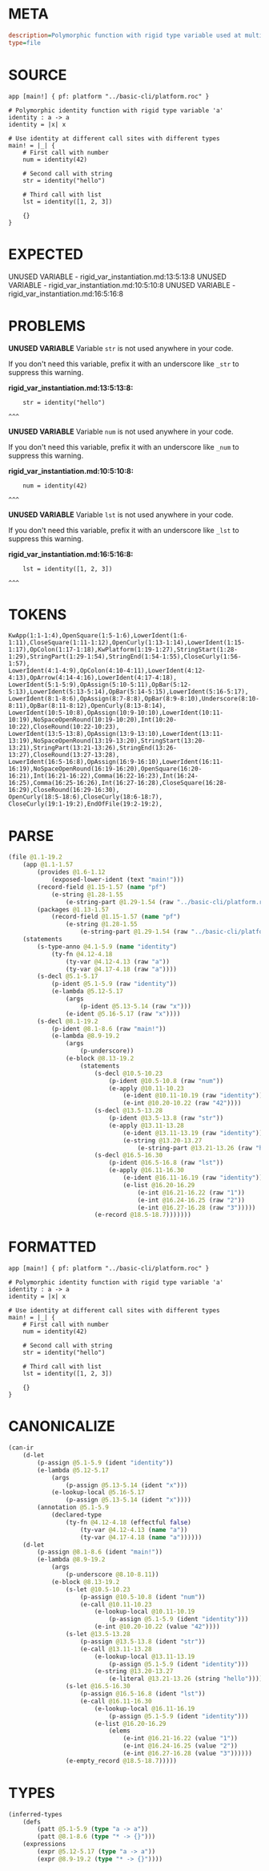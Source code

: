 # META
~~~ini
description=Polymorphic function with rigid type variable used at multiple call sites
type=file
~~~
# SOURCE
~~~roc
app [main!] { pf: platform "../basic-cli/platform.roc" }

# Polymorphic identity function with rigid type variable 'a'
identity : a -> a
identity = |x| x

# Use identity at different call sites with different types
main! = |_| {
    # First call with number
    num = identity(42)
    
    # Second call with string
    str = identity("hello")
    
    # Third call with list
    lst = identity([1, 2, 3])
    
    {}
}
~~~
# EXPECTED
UNUSED VARIABLE - rigid_var_instantiation.md:13:5:13:8
UNUSED VARIABLE - rigid_var_instantiation.md:10:5:10:8
UNUSED VARIABLE - rigid_var_instantiation.md:16:5:16:8
# PROBLEMS
**UNUSED VARIABLE**
Variable ``str`` is not used anywhere in your code.

If you don't need this variable, prefix it with an underscore like `_str` to suppress this warning.

**rigid_var_instantiation.md:13:5:13:8:**
```roc
    str = identity("hello")
```
    ^^^


**UNUSED VARIABLE**
Variable ``num`` is not used anywhere in your code.

If you don't need this variable, prefix it with an underscore like `_num` to suppress this warning.

**rigid_var_instantiation.md:10:5:10:8:**
```roc
    num = identity(42)
```
    ^^^


**UNUSED VARIABLE**
Variable ``lst`` is not used anywhere in your code.

If you don't need this variable, prefix it with an underscore like `_lst` to suppress this warning.

**rigid_var_instantiation.md:16:5:16:8:**
```roc
    lst = identity([1, 2, 3])
```
    ^^^


# TOKENS
~~~zig
KwApp(1:1-1:4),OpenSquare(1:5-1:6),LowerIdent(1:6-1:11),CloseSquare(1:11-1:12),OpenCurly(1:13-1:14),LowerIdent(1:15-1:17),OpColon(1:17-1:18),KwPlatform(1:19-1:27),StringStart(1:28-1:29),StringPart(1:29-1:54),StringEnd(1:54-1:55),CloseCurly(1:56-1:57),
LowerIdent(4:1-4:9),OpColon(4:10-4:11),LowerIdent(4:12-4:13),OpArrow(4:14-4:16),LowerIdent(4:17-4:18),
LowerIdent(5:1-5:9),OpAssign(5:10-5:11),OpBar(5:12-5:13),LowerIdent(5:13-5:14),OpBar(5:14-5:15),LowerIdent(5:16-5:17),
LowerIdent(8:1-8:6),OpAssign(8:7-8:8),OpBar(8:9-8:10),Underscore(8:10-8:11),OpBar(8:11-8:12),OpenCurly(8:13-8:14),
LowerIdent(10:5-10:8),OpAssign(10:9-10:10),LowerIdent(10:11-10:19),NoSpaceOpenRound(10:19-10:20),Int(10:20-10:22),CloseRound(10:22-10:23),
LowerIdent(13:5-13:8),OpAssign(13:9-13:10),LowerIdent(13:11-13:19),NoSpaceOpenRound(13:19-13:20),StringStart(13:20-13:21),StringPart(13:21-13:26),StringEnd(13:26-13:27),CloseRound(13:27-13:28),
LowerIdent(16:5-16:8),OpAssign(16:9-16:10),LowerIdent(16:11-16:19),NoSpaceOpenRound(16:19-16:20),OpenSquare(16:20-16:21),Int(16:21-16:22),Comma(16:22-16:23),Int(16:24-16:25),Comma(16:25-16:26),Int(16:27-16:28),CloseSquare(16:28-16:29),CloseRound(16:29-16:30),
OpenCurly(18:5-18:6),CloseCurly(18:6-18:7),
CloseCurly(19:1-19:2),EndOfFile(19:2-19:2),
~~~
# PARSE
~~~clojure
(file @1.1-19.2
	(app @1.1-1.57
		(provides @1.6-1.12
			(exposed-lower-ident (text "main!")))
		(record-field @1.15-1.57 (name "pf")
			(e-string @1.28-1.55
				(e-string-part @1.29-1.54 (raw "../basic-cli/platform.roc"))))
		(packages @1.13-1.57
			(record-field @1.15-1.57 (name "pf")
				(e-string @1.28-1.55
					(e-string-part @1.29-1.54 (raw "../basic-cli/platform.roc"))))))
	(statements
		(s-type-anno @4.1-5.9 (name "identity")
			(ty-fn @4.12-4.18
				(ty-var @4.12-4.13 (raw "a"))
				(ty-var @4.17-4.18 (raw "a"))))
		(s-decl @5.1-5.17
			(p-ident @5.1-5.9 (raw "identity"))
			(e-lambda @5.12-5.17
				(args
					(p-ident @5.13-5.14 (raw "x")))
				(e-ident @5.16-5.17 (raw "x"))))
		(s-decl @8.1-19.2
			(p-ident @8.1-8.6 (raw "main!"))
			(e-lambda @8.9-19.2
				(args
					(p-underscore))
				(e-block @8.13-19.2
					(statements
						(s-decl @10.5-10.23
							(p-ident @10.5-10.8 (raw "num"))
							(e-apply @10.11-10.23
								(e-ident @10.11-10.19 (raw "identity"))
								(e-int @10.20-10.22 (raw "42"))))
						(s-decl @13.5-13.28
							(p-ident @13.5-13.8 (raw "str"))
							(e-apply @13.11-13.28
								(e-ident @13.11-13.19 (raw "identity"))
								(e-string @13.20-13.27
									(e-string-part @13.21-13.26 (raw "hello")))))
						(s-decl @16.5-16.30
							(p-ident @16.5-16.8 (raw "lst"))
							(e-apply @16.11-16.30
								(e-ident @16.11-16.19 (raw "identity"))
								(e-list @16.20-16.29
									(e-int @16.21-16.22 (raw "1"))
									(e-int @16.24-16.25 (raw "2"))
									(e-int @16.27-16.28 (raw "3")))))
						(e-record @18.5-18.7)))))))
~~~
# FORMATTED
~~~roc
app [main!] { pf: platform "../basic-cli/platform.roc" }

# Polymorphic identity function with rigid type variable 'a'
identity : a -> a
identity = |x| x

# Use identity at different call sites with different types
main! = |_| {
	# First call with number
	num = identity(42)

	# Second call with string
	str = identity("hello")

	# Third call with list
	lst = identity([1, 2, 3])

	{}
}
~~~
# CANONICALIZE
~~~clojure
(can-ir
	(d-let
		(p-assign @5.1-5.9 (ident "identity"))
		(e-lambda @5.12-5.17
			(args
				(p-assign @5.13-5.14 (ident "x")))
			(e-lookup-local @5.16-5.17
				(p-assign @5.13-5.14 (ident "x"))))
		(annotation @5.1-5.9
			(declared-type
				(ty-fn @4.12-4.18 (effectful false)
					(ty-var @4.12-4.13 (name "a"))
					(ty-var @4.17-4.18 (name "a"))))))
	(d-let
		(p-assign @8.1-8.6 (ident "main!"))
		(e-lambda @8.9-19.2
			(args
				(p-underscore @8.10-8.11))
			(e-block @8.13-19.2
				(s-let @10.5-10.23
					(p-assign @10.5-10.8 (ident "num"))
					(e-call @10.11-10.23
						(e-lookup-local @10.11-10.19
							(p-assign @5.1-5.9 (ident "identity")))
						(e-int @10.20-10.22 (value "42"))))
				(s-let @13.5-13.28
					(p-assign @13.5-13.8 (ident "str"))
					(e-call @13.11-13.28
						(e-lookup-local @13.11-13.19
							(p-assign @5.1-5.9 (ident "identity")))
						(e-string @13.20-13.27
							(e-literal @13.21-13.26 (string "hello")))))
				(s-let @16.5-16.30
					(p-assign @16.5-16.8 (ident "lst"))
					(e-call @16.11-16.30
						(e-lookup-local @16.11-16.19
							(p-assign @5.1-5.9 (ident "identity")))
						(e-list @16.20-16.29
							(elems
								(e-int @16.21-16.22 (value "1"))
								(e-int @16.24-16.25 (value "2"))
								(e-int @16.27-16.28 (value "3"))))))
				(e-empty_record @18.5-18.7)))))
~~~
# TYPES
~~~clojure
(inferred-types
	(defs
		(patt @5.1-5.9 (type "a -> a"))
		(patt @8.1-8.6 (type "* -> {}")))
	(expressions
		(expr @5.12-5.17 (type "a -> a"))
		(expr @8.9-19.2 (type "* -> {}"))))
~~~
